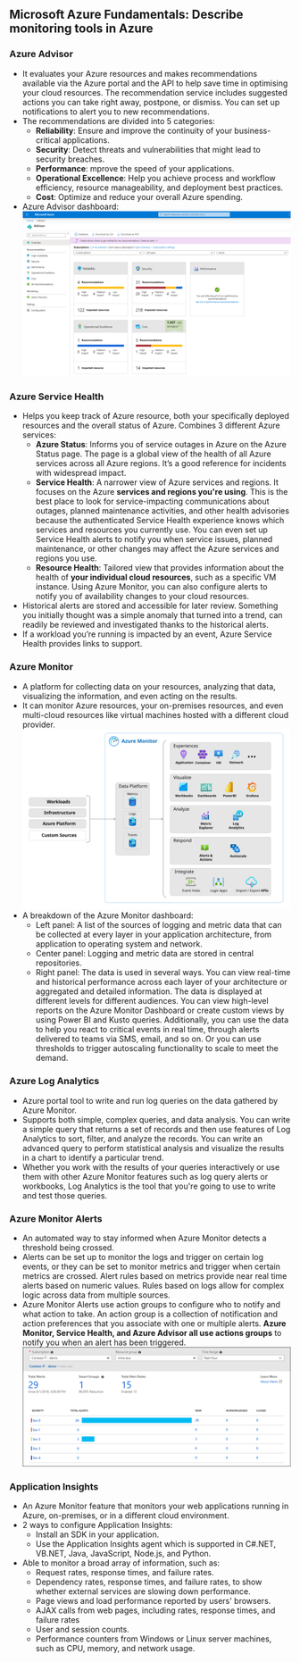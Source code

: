 ## Microsoft Azure Fundamentals: Describe monitoring tools in Azure

### Azure Advisor
* It evaluates your Azure resources and makes recommendations available via the Azure portal and the API to help save time in optimising your cloud resources. The recommendation service includes suggested actions you can take right away, postpone, or dismiss. You can set up notifications to alert you to new recommendations.
* The recommendations are divided into 5 categories:
    * **Reliability**: Ensure and improve the continuity of your business-critical applications.
    * **Security**: Detect threats and vulnerabilities that might lead to security breaches.
    * **Performance**: mprove the speed of your applications.
    * **Operational Excellence**: Help you achieve process and workflow efficiency, resource manageability, and deployment best practices.
    * **Cost**: Optimize and reduce your overall Azure spending.
* Azure Advisor dashboard:
![alt text](https://github.com/viviensiu/Azure/blob/main/images/azure-advisor-dashboard.png)

### Azure Service Health 
* Helps you keep track of Azure resource, both your specifically deployed resources and the overall status of Azure. Combines 3 different Azure services:
    * **Azure Status**: Informs you of service outages in Azure on the Azure Status page. The page is a global view of the health of all Azure services across all Azure regions. It’s a good reference for incidents with widespread impact.
    * **Service Health**: A narrower view of Azure services and regions. It focuses on the Azure **services and regions you're using**. This is the best place to look for service-impacting communications about outages, planned maintenance activities, and other health advisories because the authenticated Service Health experience knows which services and resources you currently use. You can even set up Service Health alerts to notify you when service issues, planned maintenance, or other changes may affect the Azure services and regions you use.
    * **Resource Health**: Tailored view that provides information about the health of **your individual cloud resources**, such as a specific VM instance. Using Azure Monitor, you can also configure alerts to notify you of availability changes to your cloud resources.
* Historical alerts are stored and accessible for later review. Something you initially thought was a simple anomaly that turned into a trend, can readily be reviewed and investigated thanks to the historical alerts.
*  If a workload you’re running is impacted by an event, Azure Service Health provides links to support.

### Azure Monitor
* A platform for collecting data on your resources, analyzing that data, visualizing the information, and even acting on the results. 
* It can monitor Azure resources, your on-premises resources, and even multi-cloud resources like virtual machines hosted with a different cloud provider.
![alt text](https://github.com/viviensiu/Azure/blob/main/images/azure-monitor-overview.svg)
* A breakdown of the Azure Monitor dashboard:
    * Left panel: A list of the sources of logging and metric data that can be collected at every layer in your application architecture, from application to operating system and network.
    * Center panel: Logging and metric data are stored in central repositories.
    * Right panel: The data is used in several ways. You can view real-time and historical performance across each layer of your architecture or aggregated and detailed information. The data is displayed at different levels for different audiences. You can view high-level reports on the Azure Monitor Dashboard or create custom views by using Power BI and Kusto queries. Additionally, you can use the data to help you react to critical events in real time, through alerts delivered to teams via SMS, email, and so on. Or you can use thresholds to trigger autoscaling functionality to scale to meet the demand.

### Azure Log Analytics
* Azure portal tool to write and run log queries on the data gathered by Azure Monitor. 
* Supports both simple, complex queries, and data analysis. You can write a simple query that returns a set of records and then use features of Log Analytics to sort, filter, and analyze the records. You can write an advanced query to perform statistical analysis and visualize the results in a chart to identify a particular trend. 
* Whether you work with the results of your queries interactively or use them with other Azure Monitor features such as log query alerts or workbooks, Log Analytics is the tool that you're going to use to write and test those queries.

### Azure Monitor Alerts 
* An automated way to stay informed when Azure Monitor detects a threshold being crossed. 
* Alerts can be set up to monitor the logs and trigger on certain log events, or they can be set to monitor metrics and trigger when certain metrics are crossed. Alert rules based on metrics provide near real time alerts based on numeric values. Rules based on logs allow for complex logic across data from multiple sources.
* Azure Monitor Alerts use action groups to configure who to notify and what action to take. An action group is a collection of notification and action preferences that you associate with one or multiple alerts. **Azure Monitor, Service Health, and Azure Advisor all use actions groups** to notify you when an alert has been triggered.
![alt text](https://github.com/viviensiu/Azure/blob/main/images/azure-monitor-alerts.png)

### Application Insights 
* An Azure Monitor feature that monitors your web applications running in Azure, on-premises, or in a different cloud environment.
* 2 ways to configure Application Insights: 
    * Install an SDK in your application.
    * Use the Application Insights agent which is supported in C#.NET, VB.NET, Java, JavaScript, Node.js, and Python.
* Able to monitor a broad array of information, such as:
    * Request rates, response times, and failure rates.
    * Dependency rates, response times, and failure rates, to show whether external services are slowing down performance.
    * Page views and load performance reported by users' browsers.
    * AJAX calls from web pages, including rates, response times, and failure rates
    * User and session counts.
    * Performance counters from Windows or Linux server machines, such as CPU, memory, and network usage.
